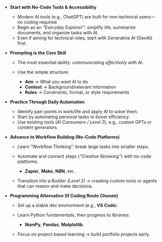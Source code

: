 
* **Start with No-Code Tools & Accessibility**

  * Modern AI tools (e.g., ChatGPT) are built for non-technical users—no coding required.
  * Begin as an *“Everyday Explorer”*: simplify life, summarize documents, and organize tasks with AI.
  * Even if aiming for technical roles, start with Generative AI (GenAI) first.

* **Prompting is the Core Skill**

  * The most essential ability: *communicating effectively with AI*.
  * Use the simple structure:

    * **Aim** → What you want AI to do
    * **Context** → Background/relevant information
    * **Rules** → Constraints, format, or style requirements

* **Practice Through Daily Automation**

  * Identify pain points in work/life and apply AI to solve them.
  * Start by automating personal tasks to boost efficiency.
  * Use existing tools (*AI Consumers / Level 3*), e.g., custom GPTs or content generators.

* **Advance to Workflow Building (No-Code Platforms)**

  * Learn “Workflow Thinking”: break large tasks into smaller steps.
  * Automate and connect steps (*“Creative Remixing”*) with no-code platforms:

    * **Zapier**, **Make**, **N8N**, etc.
  * Transition into a *Builder (Level 2)* → creating custom tools or agents that can reason and make decisions.

* **Programming Alternative (If Coding Route Chosen)**

  * Set up a stable dev environment (e.g., **VS Code**).
  * Learn Python fundamentals, then progress to libraries:

    * **NumPy**, **Pandas**, **Matplotlib**.
  * Focus on project-based learning → build portfolio projects early.


